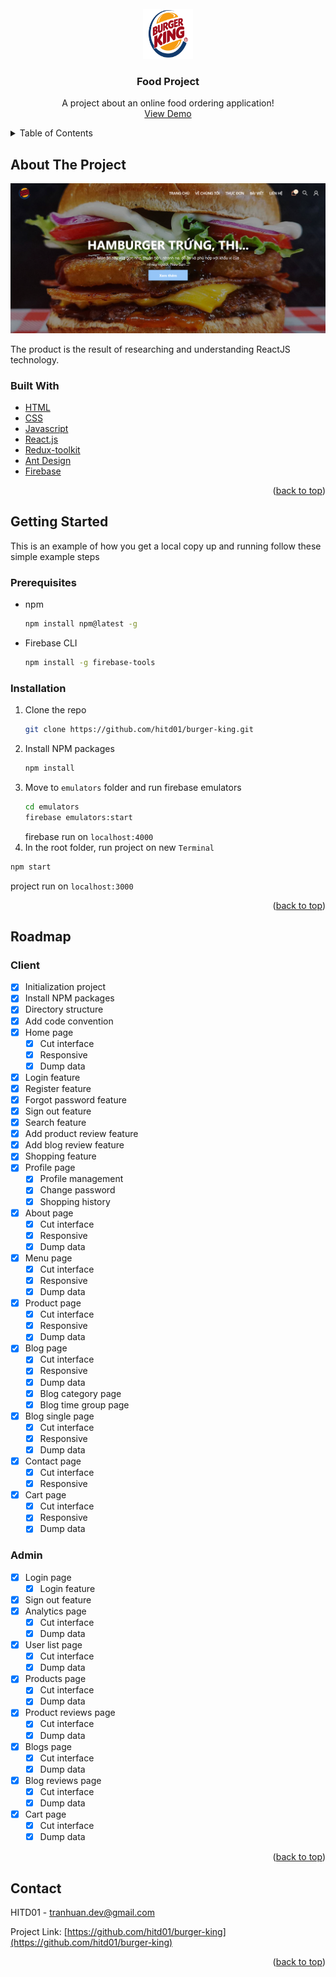<div id="top"></div>

<br />
<div align="center">
  <a href="">
    <img src="public/burger-king-logo.png" alt="Logo" width="80" height="80">
  </a>

  <h3 align="center">Food Project</h3>

  <p align="center">
    A project about an online food ordering application!
    <br />
    <a href="https://ttburgerking.firebaseapp.com/">View Demo</a>
  </p>
</div>

<!-- TABLE OF CONTENTS -->
<details>
  <summary>Table of Contents</summary>
  <ol>
    <li>
      <a href="#about-the-project">About The Project</a>
      <ul>
        <li><a href="#built-with">Built With</a></li>
      </ul>
    </li>
    <li>
      <a href="#getting-started">Getting Started</a>
      <ul>
        <li><a href="#prerequisites">Prerequisites</a></li>
        <li><a href="#installation">Installation</a></li>
      </ul>
    </li>
    <li><a href="#roadmap">Roadmap</a></li>
    <li><a href="#contact">Contact</a></li>
  </ol>
</details>

<!-- ABOUT THE PROJECT -->

## About The Project

[![Burger King](https://github.com/hitd01/burger-king/blob/main/src/assets/screenshot.png)](https://ttburgerking.firebaseapp.com/)

The product is the result of researching and understanding ReactJS technology.

### Built With

- [HTML](https://www.w3schools.com/html/)
- [CSS](https://www.w3schools.com/css/)
- [Javascript](https://www.w3schools.com/js/)
- [React.js](https://reactjs.org/)
- [Redux-toolkit](https://redux-toolkit.js.org/)
- [Ant Design](https://ant.design/)
- [Firebase](https://firebase.google.com/)

<p align="right">(<a href="#top">back to top</a>)</p>

<!-- GETTING STARTED -->

## Getting Started

This is an example of how you get a local copy up and running follow these simple example steps

### Prerequisites

- npm
  ```sh
  npm install npm@latest -g
  ```
- Firebase CLI
  ```sh
  npm install -g firebase-tools
  ```

### Installation

1. Clone the repo
   ```sh
   git clone https://github.com/hitd01/burger-king.git
   ```
2. Install NPM packages
   ```sh
   npm install
   ```
3. Move to `emulators` folder and run firebase emulators
   ```sh
   cd emulators
   firebase emulators:start
   ```
   firebase run on `localhost:4000`
4. In the root folder, run project on new `Terminal`

```sh
npm start
```

project run on `localhost:3000`

<p align="right">(<a href="#top">back to top</a>)</p>

<!-- ROADMAP -->

## Roadmap

### Client

- [x] Initialization project
- [x] Install NPM packages
- [x] Directory structure
- [x] Add code convention
- [x] Home page
  - [x] Cut interface
  - [x] Responsive
  - [x] Dump data
- [x] Login feature
- [x] Register feature
- [x] Forgot password feature
- [x] Sign out feature
- [x] Search feature
- [x] Add product review feature
- [x] Add blog review feature
- [x] Shopping feature
- [x] Profile page
  - [x] Profile management
  - [x] Change password
  - [x] Shopping history
- [x] About page
  - [x] Cut interface
  - [x] Responsive
  - [x] Dump data
- [x] Menu page
  - [x] Cut interface
  - [x] Responsive
  - [x] Dump data
- [x] Product page
  - [x] Cut interface
  - [x] Responsive
  - [x] Dump data
- [x] Blog page
  - [x] Cut interface
  - [x] Responsive
  - [x] Dump data
  - [x] Blog category page
  - [x] Blog time group page
- [x] Blog single page
  - [x] Cut interface
  - [x] Responsive
  - [x] Dump data
- [x] Contact page
  - [x] Cut interface
  - [x] Responsive
- [x] Cart page
  - [x] Cut interface
  - [x] Responsive
  - [x] Dump data

### Admin

- [x] Login page
  - [x] Login feature
- [x] Sign out feature
- [x] Analytics page
  - [x] Cut interface
  - [x] Dump data
- [x] User list page
  - [x] Cut interface
  - [x] Dump data
- [x] Products page
  - [x] Cut interface
  - [x] Dump data
- [x] Product reviews page
  - [x] Cut interface
  - [x] Dump data
- [x] Blogs page
  - [x] Cut interface
  - [x] Dump data
- [x] Blog reviews page
  - [x] Cut interface
  - [x] Dump data
- [x] Cart page
  - [x] Cut interface
  - [x] Dump data

<p align="right">(<a href="#top">back to top</a>)</p>

<!-- CONTACT -->

## Contact

HITD01 - tranhuan.dev@gmail.com

Project Link: [https://github.com/hitd01/burger-king](https://github.com/hitd01/burger-king)

<p align="right">(<a href="#top">back to top</a>)</p>
